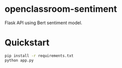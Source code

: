 # openclassroom-sentiment

Flask API using Bert sentiment model.

# Quickstart

``` bash
pip install -r requirements.txt
python app.py
```
